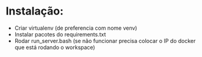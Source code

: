 # Instalação:
- Criar virtualenv (de preferencia com nome venv)
- Instalar pacotes do requirements.txt
- Rodar run_server.bash (se não funcionar precisa colocar o IP do docker que está rodando o workspace)

